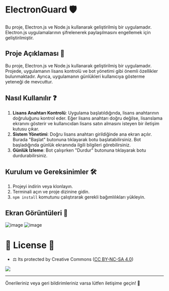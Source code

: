 
# ElectronGuard 🛡️

Bu proje, Electron.js ve Node.js kullanarak geliştirilmiş bir uygulamadır. Electron.js uygulamalarının şifrelenerek paylaşılmasını engellemek için geliştirilmiştir.

## Proje Açıklaması 🚀

Bu proje, Electron.js ve Node.js kullanarak geliştirilmiş bir uygulamadır. Projede, uygulamanın lisans kontrolü ve bot yönetimi gibi önemli özellikler bulunmaktadır. Ayrıca, uygulamanın günlükleri kullanıcıya gösterme yeteneği de mevcuttur.

## Nasıl Kullanılır ❓

1. **Lisans Anahtarı Kontrolü**: Uygulama başlatıldığında, lisans anahtarının doğruluğunu kontrol eder. Eğer lisans anahtarı doğru değilse, lisanslama ekranını gösterir ve kullanıcıdan lisans satın almasını isteyen bir iletişim kutusu çıkar.
2. **Sistem Yönetimi**: Doğru lisans anahtarı girildiğinde ana ekran açılır. Burada "Başlat" butonuna tıklayarak botu başlatabilirsiniz. Bot başladığında günlük ekranında ilgili bilgileri görebilirsiniz.
3. **Günlük İzleme**: Bot çalışırken "Durdur" butonuna tıklayarak botu durdurabilirsiniz.

## Kurulum ve Gereksinimler 🛠️

1. Projeyi indirin veya klonlayın.
2. Terminali açın ve proje dizinine gidin.
3. `npm install` komutunu çalıştırarak gerekli bağımlılıkları yükleyin.

## Ekran Görüntüleri 🎈

![image](https://github.com/fastuptime/electron_license_basic/assets/63351166/9116b8b7-4414-4310-9501-f5b676261c61)
![image](https://github.com/fastuptime/electron_license_basic/assets/63351166/29ea67d1-60ad-4eda-aa66-3fbb67afb927)

# 🎯 License 🎯
- ⚖️ Its protected by Creative Commons ([CC BY-NC-SA 4.0](https://creativecommons.org/licenses/by-nc-sa/4.0/))

<a href="https://creativecommons.org/licenses/by-nc-sa/4.0/" title="BYNCSA40"><img src="https://licensebuttons.net/l/by-nc-sa/4.0/88x31.png"></a>

---

Önerileriniz veya geri bildirimleriniz varsa lütfen iletişime geçin! 🚀
